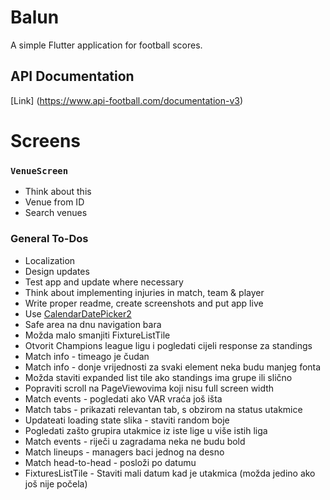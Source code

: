# Balun

A simple Flutter application for football scores.

## API Documentation
[Link] (https://www.api-football.com/documentation-v3)

# Screens

### `VenueScreen`

* Think about this
* Venue from ID
* Search venues

### General To-Dos

* Localization
* Design updates
* Test app and update where necessary
* Think about implementing injuries in match, team & player
* Write proper readme, create screenshots and put app live
* Use [CalendarDatePicker2](https://pub.dev/packages/calendar_date_picker2)
* Safe area na dnu navigation bara
* Možda malo smanjiti FixtureListTile
* Otvorit Champions league ligu i pogledati cijeli response za standings
* Match info - timeago je čudan
* Match info - donje vrijednosti za svaki element neka budu manjeg fonta
* Možda staviti expanded list tile ako standings ima grupe ili slično
* Popraviti scroll na PageViewovima koji nisu full screen width
* Match events - pogledati ako VAR vraća još išta
* Match tabs - prikazati relevantan tab, s obzirom na status utakmice
* Updateati loading state slika - staviti random boje
* Pogledati zašto grupira utakmice iz iste lige u više istih liga
* Match events - riječi u zagradama neka ne budu bold
* Match lineups - managers baci jednog na desno
* Match head-to-head - posloži po datumu
* FixturesListTile - Staviti mali datum kad je utakmica (možda jedino ako još nije počela)
